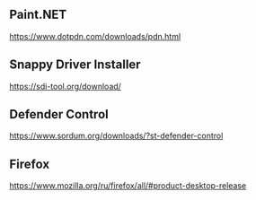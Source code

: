 ## Paint.NET
https://www.dotpdn.com/downloads/pdn.html

## Snappy Driver Installer
https://sdi-tool.org/download/

## Defender Control
https://www.sordum.org/downloads/?st-defender-control

## Firefox
https://www.mozilla.org/ru/firefox/all/#product-desktop-release
